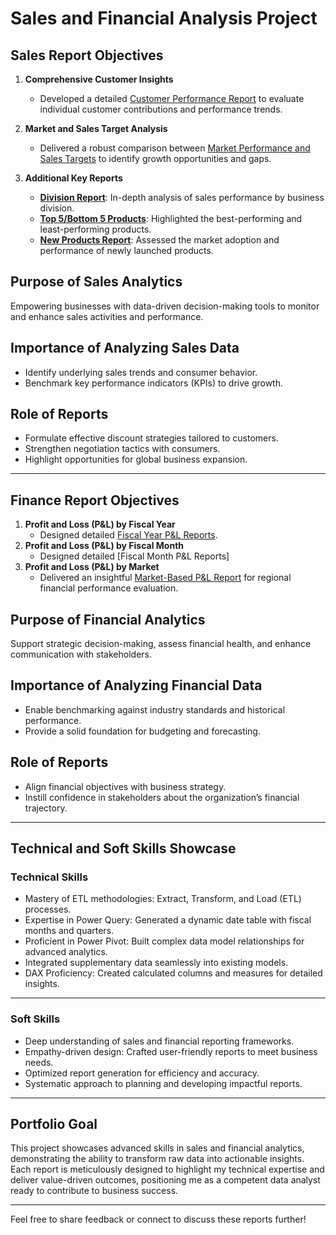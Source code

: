 # Sales and Financial Analysis Project

## Sales Report Objectives  

1. **Comprehensive Customer Insights**  
   - Developed a detailed [Customer Performance Report](https://github.com/prudhvi1029/Excel-Sales-Analytics/blob/main/Sales_Reports/Customer%20Performance%20Report.pdf) to evaluate individual customer contributions and performance trends.  

2. **Market and Sales Target Analysis**  
   - Delivered a robust comparison between [Market Performance and Sales Targets](https://github.com/prudhvi1029/Excel-Sales-Analytics/blob/main/Sales_Reports/Market%20Performance%20vs%20Target%20Report.pdf) to identify growth opportunities and gaps.  

3. **Additional Key Reports**  
   - **[Division Report](https://github.com/prudhvi1029/Excel-Sales-Analytics/blob/main/Sales_Reports/Division%20Report.pdf)**: In-depth analysis of sales performance by business division.  
   - **[Top 5/Bottom 5 Products](https://github.com/prudhvi1029/Excel-Sales-Analytics/blob/main/Sales_Reports/top%205%20bottom%205.pdf)**: Highlighted the best-performing and least-performing products.  
   - **[New Products Report](https://github.com/prudhvi1029/Excel-Sales-Analytics/blob/main/Sales_Reports/New%20Products%202021.pdf)**: Assessed the market adoption and performance of newly launched products.  



## Purpose of Sales Analytics  
Empowering businesses with data-driven decision-making tools to monitor and enhance sales activities and performance.  



## Importance of Analyzing Sales Data  
- Identify underlying sales trends and consumer behavior.  
- Benchmark key performance indicators (KPIs) to drive growth.  



## Role of Reports  
- Formulate effective discount strategies tailored to customers.  
- Strengthen negotiation tactics with consumers.  
- Highlight opportunities for global business expansion.  

---

## Finance Report Objectives  

1. **Profit and Loss (P&L) by Fiscal Year**  
   - Designed detailed [Fiscal Year P&L Reports](https://github.com/prudhvi1029/Excel-Sales-Analytics/blob/main/Financial_Reorts/P%26L%20Statement%20by%20Fiscal%20Year.pdf).  
2. **Profit and Loss (P&L) by Fiscal Month**
   - Designed detailed [Fiscal Month P&L Reports]
2. **Profit and Loss (P&L) by Market**  
   - Delivered an insightful [Market-Based P&L Report](https://github.com/KirandeepMarala/Excel-Sales_Analysis/blob/main/P%26L%20Statement%20by%20Markets.pdf) for regional financial performance evaluation.  



## Purpose of Financial Analytics  
Support strategic decision-making, assess financial health, and enhance communication with stakeholders.  



## Importance of Analyzing Financial Data  
- Enable benchmarking against industry standards and historical performance.  
- Provide a solid foundation for budgeting and forecasting.  



## Role of Reports  
- Align financial objectives with business strategy.  
- Instill confidence in stakeholders about the organization’s financial trajectory.  

---

## Technical and Soft Skills Showcase  

### Technical Skills  
- Mastery of ETL methodologies: Extract, Transform, and Load (ETL) processes.  
- Expertise in Power Query: Generated a dynamic date table with fiscal months and quarters.  
- Proficient in Power Pivot: Built complex data model relationships for advanced analytics.  
- Integrated supplementary data seamlessly into existing models.  
- DAX Proficiency: Created calculated columns and measures for detailed insights.  

---

### Soft Skills  
- Deep understanding of sales and financial reporting frameworks.  
- Empathy-driven design: Crafted user-friendly reports to meet business needs.  
- Optimized report generation for efficiency and accuracy.  
- Systematic approach to planning and developing impactful reports.  

---

## Portfolio Goal  
This project showcases advanced skills in sales and financial analytics, demonstrating the ability to transform raw data into actionable insights. Each report is meticulously designed to highlight my technical expertise and deliver value-driven outcomes, positioning me as a competent data analyst ready to contribute to business success.  

---

Feel free to share feedback or connect to discuss these reports further!  
